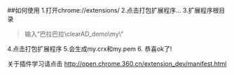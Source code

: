 ##如何使用
1.打开chrome://extensions/
2.点击打包扩展程序...
3.扩展程序根目录
> 输入“巴拉巴拉\clearAD_demo\my\”

4.点击打包扩展程序
5.会生成my.crx和my.pem 
6. 恭喜ok了!

关于插件学习请点击 http://open.chrome.360.cn/extension_dev/manifest.html
